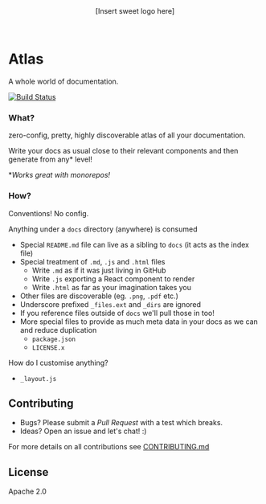 <p>&nbsp;</p>
<p align="center">
[Insert sweet logo here]
</p>
<p>&nbsp;</p>

Atlas
=====

A whole world of documentation.

[![Build Status](https://travis-ci.org/chrisui/atlas.svg?branch=master)](https://travis-ci.org/lystable/atlas)

### What?

zero-config, pretty, highly discoverable atlas of all your documentation.

Write your docs as usual close to their relevant components and then generate from any* level!
 
**Works great with monorepos!*

### How?

Conventions! No config.

Anything under a `docs` directory (anywhere) is consumed

- Special `README.md` file can live as a sibling to `docs` (it acts as the index file)
- Special treatment of `.md`, `.js` and `.html` files
  - Write `.md` as if it was just living in GitHub
  - Write `.js` exporting a React component to render
  - Write `.html` as far as your imagination takes you
- Other files are discoverable (eg. `.png`, `.pdf` etc.)
- Underscore prefixed `_files.ext` and `_dirs` are ignored
- If you reference files outside of `docs` we'll pull those in too!
- More special files to provide as much meta data in your docs as we can and reduce duplication
  - `package.json`
  - `LICENSE.x`

How do I customise anything?

- `_layout.js`

Contributing
------------

- Bugs? Please submit a *Pull Request* with a test which breaks.
- Ideas? Open an issue and let's chat! :)

For more details on all contributions see [CONTRIBUTING.md](./CONTRIBUTING.md)

License
-------

Apache 2.0
